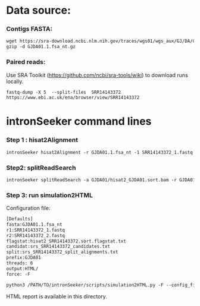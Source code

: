 Data source:
============

### Contigs FASTA: 

```diff
wget https://sra-download.ncbi.nlm.nih.gov/traces/wgs01/wgs_aux/GJ/DA/GJDA01/GJDA01.1.fsa_nt.gz
gzip -d GJDA01.1.fsa_nt.gz
```

### Paired reads:

Use SRA Toolkit (https://github.com/ncbi/sra-tools/wiki) to download runs locally.

```diff
fastq-dump -X 5  --split-files  SRR14143372
https://www.ebi.ac.uk/ena/browser/view/SRR14143372

```

intronSeeker command lines
============================

### Step 1 : hisat2Alignment

```diff
intronSeeker hisat2Alignment -r GJDA01.1.fsa_nt -1 SRR14143372_1.fastq -2 SRR14143372_2.fastq --prefix GJDA01 -o GJDA01 -t 12
```

### Step2: splitReadSearch

```diff
intronSeeker splitReadSearch -a GJDA01/hisat2_GJDA01.sort.bam -r GJDA01.1.fsa_nt --prefix GJDA01 --output splitReadSearch_GJDA01
```

### Step 3: run simulation2HTML

Configuration file:

```diff
[Defaults]
fasta:GJDA01.1.fsa_nt
r1:SRR14143372_1.fastq
r2:SRR14143372_2.fastq
flagstat:hisat2_SRR14143372.sort.flagstat.txt
candidat:srs_SRR14143372_candidates.txt
split:srs_SRR14143372_split_alignments.txt
prefix:GJDA01
threads: 6                
output:HTML/
force: -F
```


```diff
python3 /PATH/TO/intronSeeker/scripts/simulation2HTML.py -F --config_file  SRR14143372.cfg;

```

HTML report is available in this directory.
